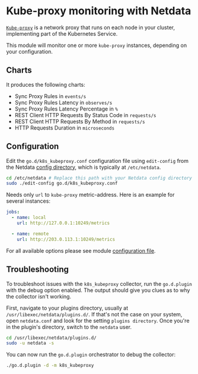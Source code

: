 <!--
title: "Kube-proxy monitoring with Netdata"
custom_edit_url: https://github.com/netdata/go.d.plugin/edit/master/modules/k8s_kubeproxy/README.md
sidebar_label: "Kube-proxy"
-->

# Kube-proxy monitoring with Netdata

[`Kube-proxy`](https://kubernetes.io/docs/concepts/overview/components/#kube-proxy) is a network proxy that runs on each
node in your cluster, implementing part of the Kubernetes Service.

This module will monitor one or more `kube-proxy` instances, depending on your configuration.

## Charts

It produces the following charts:

- Sync Proxy Rules in `events/s`
- Sync Proxy Rules Latency in `observes/s`
- Sync Proxy Rules Latency Percentage in `%`
- REST Client HTTP Requests By Status Code in `requests/s`
- REST Client HTTP Requests By Method in `requests/s`
- HTTP Requests Duration in `microseconds`

## Configuration

Edit the `go.d/k8s_kubeproxy.conf` configuration file using `edit-config` from the
Netdata [config directory](https://learn.netdata.cloud/docs/configure/nodes), which is typically at `/etc/netdata`.

```bash
cd /etc/netdata # Replace this path with your Netdata config directory
sudo ./edit-config go.d/k8s_kubeproxy.conf
```

Needs only `url` to `kube-proxy` metric-address. Here is an example for several instances:

```yaml
jobs:
  - name: local
    url: http://127.0.0.1:10249/metrics

  - name: remote
    url: http://203.0.113.1:10249/metrics
```

For all available options please see
module [configuration file](https://github.com/netdata/go.d.plugin/blob/master/config/go.d/k8s_kubeproxy.conf).

## Troubleshooting

To troubleshoot issues with the `k8s_kubeproxy` collector, run the `go.d.plugin` with the debug option enabled. The
output should give you clues as to why the collector isn't working.

First, navigate to your plugins directory, usually at `/usr/libexec/netdata/plugins.d/`. If that's not the case on your
system, open `netdata.conf` and look for the setting `plugins directory`. Once you're in the plugin's directory, switch
to the `netdata` user.

```bash
cd /usr/libexec/netdata/plugins.d/
sudo -u netdata -s
```

You can now run the `go.d.plugin` orchestrator to debug the collector:

```bash
./go.d.plugin -d -m k8s_kubeproxy
```
